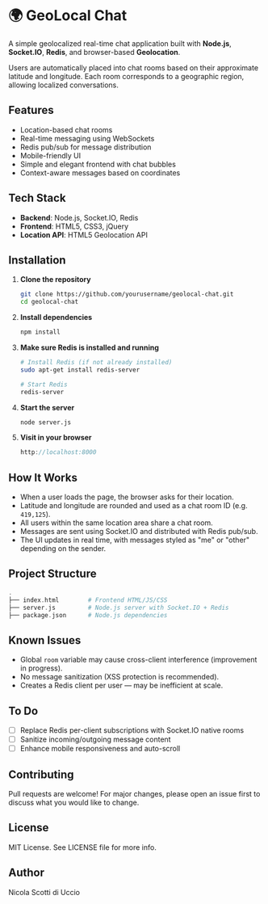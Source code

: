# 🌍 GeoLocal Chat

A simple geolocalized real-time chat application built with **Node.js**, **Socket.IO**, **Redis**, and browser-based **Geolocation**.

Users are automatically placed into chat rooms based on their approximate latitude and longitude. Each room corresponds to a geographic region, allowing localized conversations.


## Features

- Location-based chat rooms
- Real-time messaging using WebSockets
- Redis pub/sub for message distribution
- Mobile-friendly UI
- Simple and elegant frontend with chat bubbles
- Context-aware messages based on coordinates


## Tech Stack

- **Backend**: Node.js, Socket.IO, Redis
- **Frontend**: HTML5, CSS3, jQuery
- **Location API**: HTML5 Geolocation API


## Installation

1. **Clone the repository**

   ```bash
   git clone https://github.com/yourusername/geolocal-chat.git
   cd geolocal-chat
   ```

2. **Install dependencies**

    ```bash
    npm install
    ```

3. **Make sure Redis is installed and running**

    ```bash
    # Install Redis (if not already installed)
    sudo apt-get install redis-server

    # Start Redis
    redis-server
    ```

4. **Start the server**

    ```bash
    node server.js
    ```

5. **Visit in your browser**

    ```js
    http://localhost:8000
    ```

## How It Works

- When a user loads the page, the browser asks for their location.
- Latitude and longitude are rounded and used as a chat room ID (e.g. `419,125`).
- All users within the same location area share a chat room.
- Messages are sent using Socket.IO and distributed with Redis pub/sub.
- The UI updates in real time, with messages styled as "me" or "other" depending on the sender.

## Project Structure

```php
.
├── index.html        # Frontend HTML/JS/CSS
├── server.js         # Node.js server with Socket.IO + Redis
├── package.json      # Node.js dependencies
```

## Known Issues

- Global `room` variable may cause cross-client interference (improvement in progress).
- No message sanitization (XSS protection is recommended).
- Creates a Redis client per user — may be inefficient at scale.

## To Do

- [ ] Replace Redis per-client subscriptions with Socket.IO native rooms
- [ ] Sanitize incoming/outgoing message content
- [ ] Enhance mobile responsiveness and auto-scroll

## Contributing

Pull requests are welcome! For major changes, please open an issue first to discuss what you would like to change.

## License

MIT License. See LICENSE file for more info.

## Author

Nicola Scotti di Uccio


